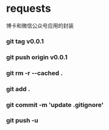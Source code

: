 # requests

博卡和微信公众号应用的封装

### git tag v0.0.1

### git push origin v0.0.1

### git rm -r --cached .

### git add .

### git commit -m 'update .gitignore'

### git push -u



